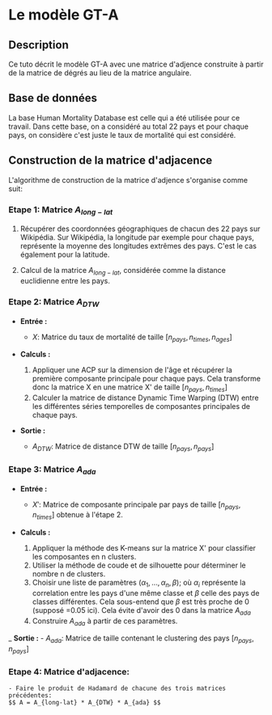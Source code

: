 # Le modèle GT-A 

## Description
 Ce tuto décrit le modèle GT-A avec une matrice d'adjence construite à partir de la matrice de dégrés au lieu de la matrice angulaire.

## Base de données
La base Human Mortality Database est celle qui a été utilisée pour ce travail. Dans cette base, on a considéré au total 22 pays et pour chaque pays, on considère c'est juste le taux de mortalité qui est considéré.

## Construction de la matrice d'adjacence
L'algorithme de construction de la matrice d'adjence s'organise comme suit:
### Etape 1: Matrice $A_{long-lat}$
1. Récupérer des coordonnées géographiques de chacun des 22 pays sur Wikipédia. Sur Wikipédia, la longitude par exemple pour chaque pays, représente la moyenne des longitudes extrêmes des pays. C'est le cas également pour la latitude.

2. Calcul de la matrice $A_{long-lat}$, considérée comme la distance euclidienne entre les pays.

### Etape 2: Matrice $A_{DTW}$
- **Entrée :**
    - $X$: Matrice du taux de mortalité de taille $[n_{pays}, n_{times}, n_{ages}]$

- **Calculs :**
    1. Appliquer une ACP sur la dimension de l'âge et récupérer la première composante principale pour chaque pays. Cela transforme donc la matrice X en une matrice X' de taille $[n_{pays}, n_{times}]$
    2. Calculer la matrice de distance Dynamic Time Warping (DTW) entre les différentes séries temporelles de composantes principales de chaque pays.

- **Sortie :**
    - $A_{DTW}$: Matrice de distance DTW de taille $[n_{pays}, n_{pays}]$

### Etape 3: Matrice $A_{ada}$
- **Entrée :** 
    - $X'$: Matrice de composante principale par pays de taille $[n_{pays}, n_{times}]$ obtenue à l'étape 2.

- **Calculs :**
    1. Appliquer la méthode des K-means sur la matrice X' pour classifier les composantes en n clusters.
    2. Utiliser la méthode de coude et de silhouette pour déterminer le nombre n de clusters.
    3. Choisir une liste de paramètres $(\alpha_1, \dots, \alpha_n, \beta)$; où $\alpha_i$ représente la correlation entre les pays d'une même classe et $\beta$ celle des pays de classes différentes. Cela sous-entend que $\beta$ est très proche de 0 (supposé =0.05 ici). Cela évite d'avoir des 0 dans la matrice $A_{ada}$
    4. Construire $A_{ada}$ à partir de ces paramètres.

_ **Sortie :**
    - $A_{ada}$: Matrice de taille  contenant le clustering des pays $[n_{pays}, n_{pays}]$

### Etape 4: Matrice d'adjacence:
    - Faire le produit de Hadamard de chacune des trois matrices précédentes:
    $$ A = A_{long-lat} * A_{DTW} * A_{ada} $$